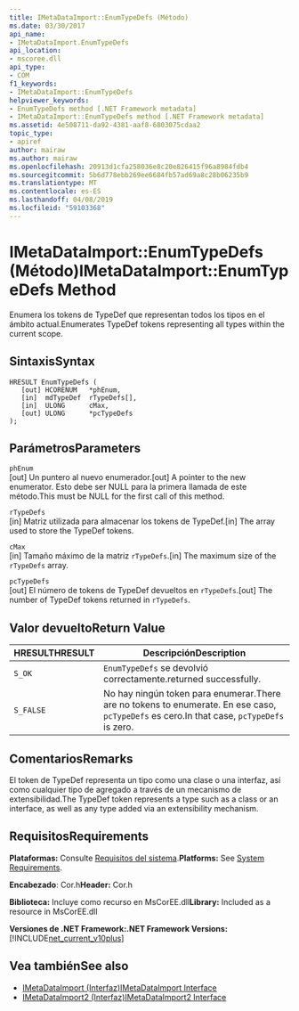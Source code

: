 ```yaml
---
title: IMetaDataImport::EnumTypeDefs (Método)
ms.date: 03/30/2017
api_name:
- IMetaDataImport.EnumTypeDefs
api_location:
- mscoree.dll
api_type:
- COM
f1_keywords:
- IMetaDataImport::EnumTypeDefs
helpviewer_keywords:
- EnumTypeDefs method [.NET Framework metadata]
- IMetaDataImport::EnumTypeDefs method [.NET Framework metadata]
ms.assetid: 4e508711-da92-4381-aaf8-6803075cdaa2
topic_type:
- apiref
author: mairaw
ms.author: mairaw
ms.openlocfilehash: 20913d1cfa258036e8c20e826415f96a8984fdb4
ms.sourcegitcommit: 5b6d778ebb269ee6684fb57ad69a8c28b06235b9
ms.translationtype: MT
ms.contentlocale: es-ES
ms.lasthandoff: 04/08/2019
ms.locfileid: "59103368"
---
```

# <a name="imetadataimportenumtypedefs-method"></a><span data-ttu-id="f56db-102">IMetaDataImport::EnumTypeDefs (Método)</span><span class="sxs-lookup"><span data-stu-id="f56db-102">IMetaDataImport::EnumTypeDefs Method</span></span>
<span data-ttu-id="f56db-103">Enumera los tokens de TypeDef que representan todos los tipos en el ámbito actual.</span><span class="sxs-lookup"><span data-stu-id="f56db-103">Enumerates TypeDef tokens representing all types within the current scope.</span></span>  
  
## <a name="syntax"></a><span data-ttu-id="f56db-104">Sintaxis</span><span class="sxs-lookup"><span data-stu-id="f56db-104">Syntax</span></span>  
  
```  
HRESULT EnumTypeDefs (  
   [out] HCORENUM   *phEnum,   
   [in]  mdTypeDef  rTypeDefs[],  
   [in]  ULONG      cMax,   
   [out] ULONG      *pcTypeDefs  
);  
```  
  
## <a name="parameters"></a><span data-ttu-id="f56db-105">Parámetros</span><span class="sxs-lookup"><span data-stu-id="f56db-105">Parameters</span></span>  
 `phEnum`  
 <span data-ttu-id="f56db-106">[out] Un puntero al nuevo enumerador.</span><span class="sxs-lookup"><span data-stu-id="f56db-106">[out] A pointer to the new enumerator.</span></span> <span data-ttu-id="f56db-107">Esto debe ser NULL para la primera llamada de este método.</span><span class="sxs-lookup"><span data-stu-id="f56db-107">This must be NULL for the first call of this method.</span></span>  
  
 `rTypeDefs`  
 <span data-ttu-id="f56db-108">[in] Matriz utilizada para almacenar los tokens de TypeDef.</span><span class="sxs-lookup"><span data-stu-id="f56db-108">[in] The array used to store the TypeDef tokens.</span></span>  
  
 `cMax`  
 <span data-ttu-id="f56db-109">[in] Tamaño máximo de la matriz `rTypeDefs`.</span><span class="sxs-lookup"><span data-stu-id="f56db-109">[in] The maximum size of the `rTypeDefs` array.</span></span>  
  
 `pcTypeDefs`  
 <span data-ttu-id="f56db-110">[out] El número de tokens de TypeDef devueltos en `rTypeDefs`.</span><span class="sxs-lookup"><span data-stu-id="f56db-110">[out] The number of TypeDef tokens returned in `rTypeDefs`.</span></span>  
  
## <a name="return-value"></a><span data-ttu-id="f56db-111">Valor devuelto</span><span class="sxs-lookup"><span data-stu-id="f56db-111">Return Value</span></span>  
  
|<span data-ttu-id="f56db-112">HRESULT</span><span class="sxs-lookup"><span data-stu-id="f56db-112">HRESULT</span></span>|<span data-ttu-id="f56db-113">Descripción</span><span class="sxs-lookup"><span data-stu-id="f56db-113">Description</span></span>|  
|-------------|-----------------|  
|`S_OK`|`EnumTypeDefs` <span data-ttu-id="f56db-114">se devolvió correctamente.</span><span class="sxs-lookup"><span data-stu-id="f56db-114">returned successfully.</span></span>|  
|`S_FALSE`|<span data-ttu-id="f56db-115">No hay ningún token para enumerar.</span><span class="sxs-lookup"><span data-stu-id="f56db-115">There are no tokens to enumerate.</span></span> <span data-ttu-id="f56db-116">En ese caso, `pcTypeDefs` es cero.</span><span class="sxs-lookup"><span data-stu-id="f56db-116">In that case, `pcTypeDefs` is zero.</span></span>|  
  
## <a name="remarks"></a><span data-ttu-id="f56db-117">Comentarios</span><span class="sxs-lookup"><span data-stu-id="f56db-117">Remarks</span></span>  
 <span data-ttu-id="f56db-118">El token de TypeDef representa un tipo como una clase o una interfaz, así como cualquier tipo de agregado a través de un mecanismo de extensibilidad.</span><span class="sxs-lookup"><span data-stu-id="f56db-118">The TypeDef token represents a type such as a class or an interface, as well as any type added via an extensibility mechanism.</span></span>  
  
## <a name="requirements"></a><span data-ttu-id="f56db-119">Requisitos</span><span class="sxs-lookup"><span data-stu-id="f56db-119">Requirements</span></span>  
 <span data-ttu-id="f56db-120">**Plataformas:** Consulte [Requisitos del sistema](../../../../docs/framework/get-started/system-requirements.md).</span><span class="sxs-lookup"><span data-stu-id="f56db-120">**Platforms:** See [System Requirements](../../../../docs/framework/get-started/system-requirements.md).</span></span>  
  
 <span data-ttu-id="f56db-121">**Encabezado**: Cor.h</span><span class="sxs-lookup"><span data-stu-id="f56db-121">**Header:** Cor.h</span></span>  
  
 <span data-ttu-id="f56db-122">**Biblioteca:** Incluye como recurso en MsCorEE.dll</span><span class="sxs-lookup"><span data-stu-id="f56db-122">**Library:** Included as a resource in MsCorEE.dll</span></span>  
  
 **<span data-ttu-id="f56db-123">Versiones de .NET Framework:</span><span class="sxs-lookup"><span data-stu-id="f56db-123">.NET Framework Versions:</span></span>** [!INCLUDE[net_current_v10plus](../../../../includes/net-current-v10plus-md.md)]  
  
## <a name="see-also"></a><span data-ttu-id="f56db-124">Vea también</span><span class="sxs-lookup"><span data-stu-id="f56db-124">See also</span></span>

- [<span data-ttu-id="f56db-125">IMetaDataImport (Interfaz)</span><span class="sxs-lookup"><span data-stu-id="f56db-125">IMetaDataImport Interface</span></span>](../../../../docs/framework/unmanaged-api/metadata/imetadataimport-interface.md)
- [<span data-ttu-id="f56db-126">IMetaDataImport2 (Interfaz)</span><span class="sxs-lookup"><span data-stu-id="f56db-126">IMetaDataImport2 Interface</span></span>](../../../../docs/framework/unmanaged-api/metadata/imetadataimport2-interface.md)
